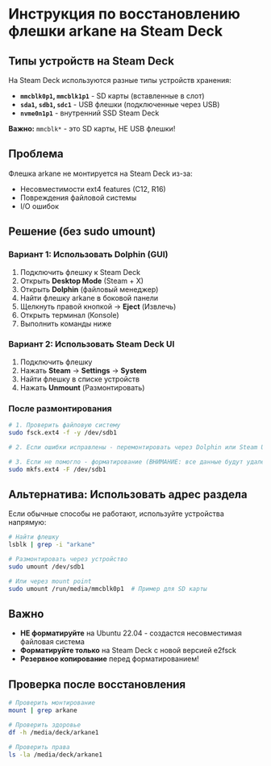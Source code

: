# Инструкция по восстановлению флешки arkane на Steam Deck

## Типы устройств на Steam Deck

На Steam Deck используются разные типы устройств хранения:

- **`mmcblk0p1`, `mmcblk1p1`** - SD карты (вставленные в слот)
- **`sda1`, `sdb1`, `sdc1`** - USB флешки (подключенные через USB)
- **`nvme0n1p1`** - внутренний SSD Steam Deck

**Важно:** `mmcblk*` - это SD карты, НЕ USB флешки!

## Проблема

Флешка arkane не монтируется на Steam Deck из-за:
- Несовместимости ext4 features (C12, R16)
- Повреждения файловой системы
- I/O ошибок

## Решение (без sudo umount)

### Вариант 1: Использовать Dolphin (GUI)

1. Подключить флешку к Steam Deck
2. Открыть **Desktop Mode** (Steam + X)
3. Открыть **Dolphin** (файловый менеджер)
4. Найти флешку arkane в боковой панели
5. Щелкнуть правой кнопкой → **Eject** (Извлечь)
6. Открыть терминал (Konsole)
7. Выполнить команды ниже

### Вариант 2: Использовать Steam Deck UI

1. Подключить флешку
2. Нажать **Steam** → **Settings** → **System**
3. Найти флешку в списке устройств
4. Нажать **Unmount** (Размонтировать)

### После размонтирования

```bash
# 1. Проверить файловую систему
sudo fsck.ext4 -f -y /dev/sdb1

# 2. Если ошибки исправлены - перемонтировать через Dolphin или Steam UI

# 3. Если не помогло - форматирование (ВНИМАНИЕ: все данные будут удалены!)
sudo mkfs.ext4 -F /dev/sdb1
```

## Альтернатива: Использовать адрес раздела

Если обычные способы не работают, используйте устройства напрямую:

```bash
# Найти флешку
lsblk | grep -i "arkane"

# Размонтировать через устройство
sudo umount /dev/sdb1

# Или через mount point
sudo umount /run/media/mmcblk0p1  # Пример для SD карты
```

## Важно

- **НЕ форматируйте** на Ubuntu 22.04 - создастся несовместимая файловая система
- **Форматируйте только** на Steam Deck с новой версией e2fsck
- **Резервное копирование** перед форматированием!

## Проверка после восстановления

```bash
# Проверить монтирование
mount | grep arkane

# Проверить здоровье
df -h /media/deck/arkane1

# Проверить права
ls -la /media/deck/arkane1
```

